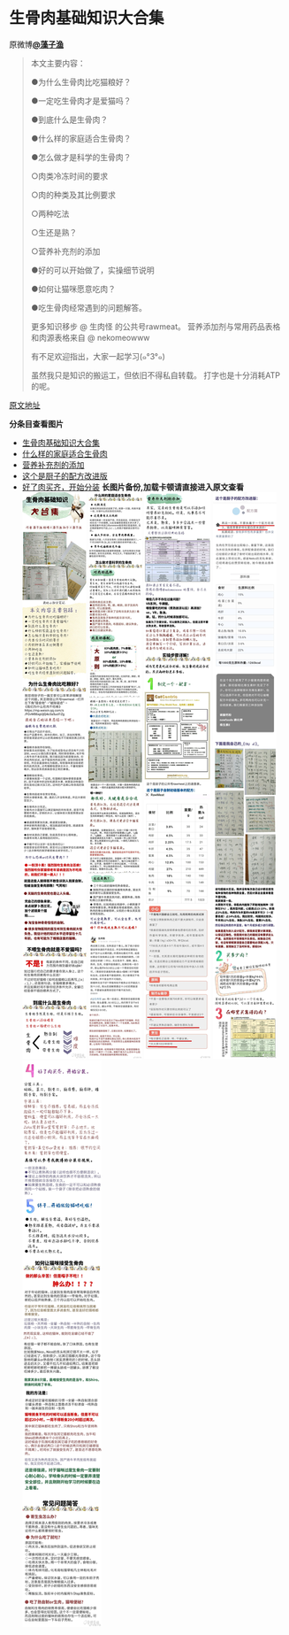 # 生骨肉基础知识大合集
原微博[**@藻子渔**](https://weibo.com/littlemeying)

> 本文主要内容：
> 
> ●为什么生骨肉比吃猫粮好？
> 
> ●一定吃生骨肉才是爱猫吗？
> 
> ●到底什么是生骨肉？
> 
> ●什么样的家庭适合生骨肉？
> 
> ●怎么做才是科学的生骨肉？
> 
> ○肉类冷冻时间的要求
> 
> ○肉的种类及其比例要求
> 
> ○两种吃法
> 
> ○生还是熟？
> 
> ○营养补充剂的添加
> 
> ●好的可以开始做了，实操细节说明
> 
> ●如何让猫咪愿意吃肉？
> 
> ●吃生骨肉经常遇到的问题解答。
> 
> 更多知识移步 @ 生肉怪  的公共号rawmeat。
> 营养添加剂与常用药品表格和肉源表格来自 @ nekomeowww
> 
> 有不足欢迎指出，大家一起学习(๑°3°๑)
> 
> 虽然我只是知识的搬运工，但依旧不得私自转载。
> 打字也是十分消耗ATP的呢。

[原文地址](https://weibo.com/2774494090/H1KEIjH7c?filter=hot&root_comment_id=0&type=comment#_rnd1589166929940)

**分条目查看图片**
- [生骨肉基础知识大合集](https://github.com/GinirohikoCha/CatProblems/blob/master/%E7%8C%AB%E7%9A%84%E5%96%82%E5%85%BB/%E5%9B%BE%E7%89%87%E5%AD%98%E6%A1%A3/%E7%94%9F%E9%AA%A8%E8%82%89%E5%9F%BA%E7%A1%80%E7%9F%A5%E8%AF%86%E5%A4%A7%E5%90%88%E9%9B%86.jpg)
- [什么样的家庭适合生骨肉](https://github.com/GinirohikoCha/CatProblems/blob/master/%E7%8C%AB%E7%9A%84%E5%96%82%E5%85%BB/%E5%9B%BE%E7%89%87%E5%AD%98%E6%A1%A3/%E4%BB%80%E4%B9%88%E6%A0%B7%E7%9A%84%E5%AE%B6%E5%BA%AD%E9%80%82%E5%90%88%E7%94%9F%E9%AA%A8%E8%82%89.jpg)
- [营养补充剂的添加](https://github.com/GinirohikoCha/CatProblems/blob/master/%E7%8C%AB%E7%9A%84%E5%96%82%E5%85%BB/%E5%9B%BE%E7%89%87%E5%AD%98%E6%A1%A3/%E8%90%A5%E5%85%BB%E8%A1%A5%E5%85%85%E5%89%82%E7%9A%84%E6%B7%BB%E5%8A%A0.jpg)
- [这个是厨子的配方改进版](https://github.com/GinirohikoCha/CatProblems/blob/master/%E7%8C%AB%E7%9A%84%E5%96%82%E5%85%BB/%E5%9B%BE%E7%89%87%E5%AD%98%E6%A1%A3/%E5%A5%BD%E4%BA%86%E8%82%89%E4%B9%B0%E9%BD%90%EF%BC%8C%E5%BC%80%E5%A7%8B%E5%88%86%E8%A3%85.jpg)
- [好了肉买齐，开始分装](https://github.com/GinirohikoCha/CatProblems/blob/master/%E7%8C%AB%E7%9A%84%E5%96%82%E5%85%BB/%E5%9B%BE%E7%89%87%E5%AD%98%E6%A1%A3/%E5%A5%BD%E4%BA%86%E8%82%89%E4%B9%B0%E9%BD%90%EF%BC%8C%E5%BC%80%E5%A7%8B%E5%88%86%E8%A3%85.jpg)
**长图片备份,加载卡顿请直接进入原文查看**
![生骨肉基础知识大合集](图片存档/生骨肉基础知识大合集.jpg)
![什么样的家庭适合生骨肉](图片存档/什么样的家庭适合生骨肉.jpg)
![营养补充剂的添加](图片存档/营养补充剂的添加.jpg)
![这个是厨子的配方改进版](图片存档/这个是厨子的配方改进版.jpg)
![好了肉买齐，开始分装](图片存档/好了肉买齐，开始分装.jpg)